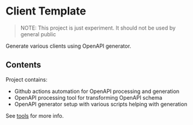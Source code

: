 #  Client Template

> NOTE: This project is just experiment. It should not be used by general public 

Generate various clients using OpenAPI generator.

## Contents

Project contains:

- Github actions automation for OpenAPI processing and generation
- OpenAPI processing tool for transforming OpenAPI schema
- OpenAPI generator setup with various scripts helping with generation

See [tools](./tools) for more info.

